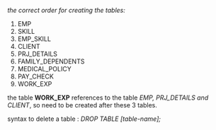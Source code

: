 _the correct order for creating the tables:_
1) EMP
2) SKILL
3) EMP_SKILL
4) CLIENT
5) PRJ_DETAILS
6) FAMILY_DEPENDENTS
7) MEDICAL_POLICY
8) PAY_CHECK
9) WORK_EXP

the table **WORK_EXP** references to the table *EMP, PRJ_DETAILS and CLIENT*, so need to be created after these 3 tables.

syntax to delete a table : _DROP TABLE [table-name];_
